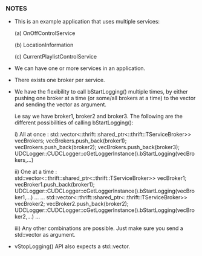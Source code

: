 ### NOTES
- This is an example application that uses multiple services:
    
    (a) OnOffControlService
    
    (b) LocationInformation
    
    (c) CurrentPlaylistControlService

- We can have one or more services in an application. 

- There exists one broker per service.

- We have the flexibility to call bStartLogging() multiple times, by either pushing one broker at a time (or some/all brokers at a time) to the vector and sending the vector as argument.

    i.e say we have broker1, broker2 and broker3. The following are the different possibilities of calling bStartLogging():

    i) All at once :
                    std::vector<::thrift::shared_ptr<::thrift::TServiceBroker>> vecBrokers;
                    vecBrokers.push_back(broker1);
                    vecBrokers.push_back(broker2);
                    vecBrokers.push_back(broker3);
                    UDCLogger::CUDCLogger::cGetLoggerInstance().bStartLogging(vecBrokers,...)

    ii) One at a time :
                    std::vector<::thrift::shared_ptr<::thrift::TServiceBroker>> vecBroker1;
                    vecBroker1.push_back(broker1);
                    UDCLogger::CUDCLogger::cGetLoggerInstance().bStartLogging(vecBroker1,...)
                    ...
                    ...
                    std::vector<::thrift::shared_ptr<::thrift::TServiceBroker>> vecBroker2;
                    vecBroker2.push_back(broker2);
                    UDCLogger::CUDCLogger::cGetLoggerInstance().bStartLogging(vecBroker2,...)
                    ...

    iii) Any other combinations are possible. Just make sure you send a std::vector as argument.

- vStopLogging() API also expects a std::vector<broker>.
